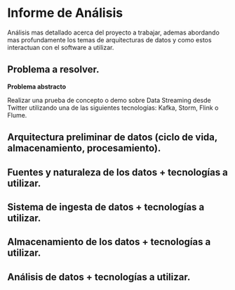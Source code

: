 # Informe de Análisis
Análisis mas detallado acerca del proyecto a trabajar, ademas abordando mas profundamente los temas de arquitecturas de datos y como estos interactuan con el software a utilizar.

## Problema a resolver.

**Problema abstracto**

Realizar una prueba de concepto o demo sobre Data Streaming desde Twitter utilizando una de las siguientes tecnologías: Kafka, Storm, Flink o Flume.

## Arquitectura preliminar de datos (ciclo de vida, almacenamiento, procesamiento).


## Fuentes y naturaleza de los datos + tecnologías a utilizar.

## Sistema de ingesta de datos + tecnologías a utilizar.

## Almacenamiento de los datos + tecnologías a utilizar.

## Análisis de datos + tecnologías a utilizar.
<!--stackedit_data:
eyJoaXN0b3J5IjpbLTEyMDUzNzgyMSwtMTgzMDk4MTU2MCwtMj
A4ODc0NjYxMiw5ODM2NDY1MDZdfQ==
-->